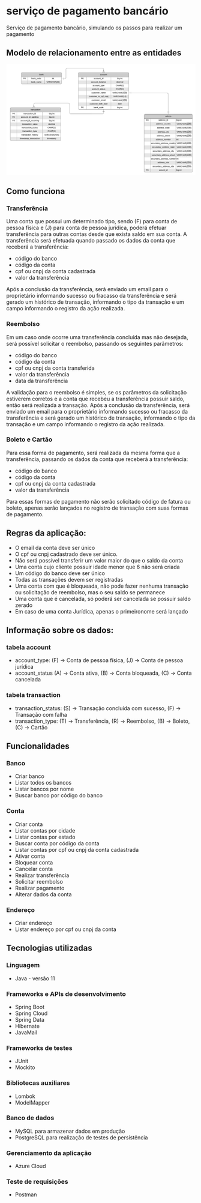 # serviço de pagamento bancário
Serviço de pagamento bancário, simulando os passos para realizar um pagamento

## Modelo de relacionamento entre as entidades
![entity-relationship-model](entity-relationship-model-1.0.jpeg)




## Como funciona

### Transferência
Uma conta que possui um determinado tipo, sendo (F) para conta de pessoa física e (J) para conta de pessoa jurídica, poderá efetuar transferência para outras contas desde que exista saldo em sua conta. A transferência será efetuada quando passado os dados da conta que receberá a transferência:
- código do banco
- código da conta
- cpf ou cnpj da conta cadastrada
- valor da transferência
  
 Após a conclusão da transferência, será enviado um email para o proprietário informando sucesso ou fracasso da transferência e será gerado um histórico de transação, informando o tipo da transação e um campo informando o registro da ação
  realizada.

### Reembolso
Em um caso onde ocorre uma transferência concluída mas não desejada, será possível solicitar o reembolso, passando os seguintes parâmetros:
- código do banco
- código da conta
- cpf ou cnpj da conta transferida
- valor da transferência
- data da transferência

A validação para o reembolso é simples, se os parâmetros da solicitação estiverem corretos e a conta que recebeu a transferência possuir saldo, então será realizada a transação. Após a conclusão da transferência, será enviado um email para o proprietário informando sucesso ou fracasso da transferência e será gerado um histórico de transação, informando o tipo da transação e um campo informando o registro da ação realizada.

### Boleto e Cartão
Para essa forma de pagamento, será realizada da mesma forma que a transferência, passando os dados da conta que receberá a transferência:
- código do banco
- código da conta
- cpf ou cnpj da conta cadastrada
- valor da transferência

Para essas formas de pagamento não serão solicitado código de fatura ou boleto, apenas serão lançados no registro de transação com suas formas de pagamento.


## Regras da aplicação:

- O email da conta deve ser único
- O cpf ou cnpj cadastrado deve ser único.
- Não será possível transferir um valor maior do que o saldo da conta
- Uma conta cujo cliente possuir idade menor que 6 não será criada
- Um código do banco deve ser único
- Todas as transações devem ser registradas
- Uma conta com que é bloqueada, não pode fazer nenhuma transação ou solicitação de reembolso, mas o seu saldo se permanece
- Uma conta que é cancelada, só poderá ser cancelada se possuir saldo zerado
- Em caso de uma conta Jurídica, apenas o primeironome será lançado


## Informação sobre os dados:
### tabela account

- account_type: (F) -> Conta de pessoa física, (J) -> Conta de pessoa jurídica
- account_status (A) -> Conta ativa, (B) -> Conta bloqueada, (C) -> Conta cancelada

### tabela transaction

- transaction_status: (S) -> Transação concluída com sucesso, (F) -> Transação com falha
- transaction_type: (T) -> Transferência, (R) -> Reembolso, (B) -> Boleto, (C) -> Cartão



## Funcionalidades
### Banco
- Criar banco
- Listar todos os bancos
- Listar bancos por nome
- Buscar banco por código do banco


### Conta
- Criar conta
- Listar contas por cidade
- Listar contas por estado
- Buscar conta por código da conta
- Listar contas por cpf ou cnpj da conta cadastrada
- Ativar conta
- Bloquear conta
- Cancelar conta
- Realizar transferência
- Solicitar reembolso
- Realizar pagamento
- Alterar dados da conta

### Endereço
- Criar endereço
- Listar endereço por cpf ou cnpj da conta



## Tecnologias utilizadas

### Linguagem
- Java - versão 11

### Frameworks e APIs de desenvolvimento
- Spring Boot
- Spring Cloud
- Spring Data
- Hibernate
- JavaMail

### Frameworks de testes
- JUnit
- Mockito

### Bibliotecas auxiliares
- Lombok
- ModelMapper

### Banco de dados
- MySQL para armazenar dados em produção
- PostgreSQL para realização de testes de persistência

### Gerenciamento da aplicação
- Azure Cloud

### Teste de requisições
- Postman
